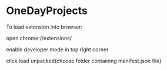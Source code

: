 # OneDayProjects
To load extension into browser:

open chrome://extensions/

enable developer mode in top right corner

click load unpacked(choose folder containing manifest.json file)
